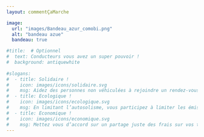 ```yaml
---
layout: commentÇaMarche

image:
  url: "images/Bandeau_azur_comobi.png"
  alt: "bandeau azue"
  bandeau: true

#title:  # Optionnel
#  text: Conducteurs vous avez un super pouvoir !
#  background: antiquewhite
  
#slogans:
#  - title: Solidaire !
#    icon: images/icons/solidaire.svg
#    msg: Aidez des personnes non véhiculées à rejoindre un rendez-vous médical, un entretien, ou leur travail. Faites des rencontres.
#  - title: Ecologique !
#    icon: images/icons/ecologique.svg
#    msg: En limitant l’autosolisme, vous participez à limiter les émissions de CO2 et la pollution atmosphérique
#  - title: Economique !
#    icon: images/icons/economique.svg
#    msg: Mettez vous d’accord sur un partage juste des frais sur vos trajets.
---
```

